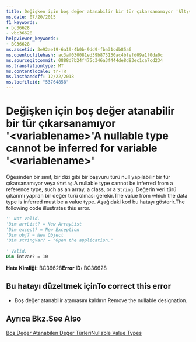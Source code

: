 ```yaml
---
title: Değişken için boş değer atanabilir bir tür çıkarsanamıyor '&lt;variablename&gt;'
ms.date: 07/20/2015
f1_keywords:
- bc36628
- vbc36628
helpviewer_keywords:
- BC36628
ms.assetid: 3e92ae19-6a19-4b0b-9dd9-fba31cdb85a6
ms.openlocfilehash: ac3af030081ed39b873130ac4bfefd09a1f0da0c
ms.sourcegitcommit: 0888d7b24f475c346a3f444de8d83ec1ca7cd234
ms.translationtype: MT
ms.contentlocale: tr-TR
ms.lasthandoff: 12/22/2018
ms.locfileid: "53764858"
---
```

# <a name="a-nullable-type-cannot-be-inferred-for-variable-ltvariablenamegt"></a><span data-ttu-id="d9b79-102">Değişken için boş değer atanabilir bir tür çıkarsanamıyor '&lt;variablename&gt;'</span><span class="sxs-lookup"><span data-stu-id="d9b79-102">A nullable type cannot be inferred for variable '&lt;variablename&gt;'</span></span>
<span data-ttu-id="d9b79-103">Öğesinden bir sınıf, bir dizi gibi bir başvuru türü null yapılabilir bir tür çıkarsanamıyor veya `String`.</span><span class="sxs-lookup"><span data-stu-id="d9b79-103">A nullable type cannot be inferred from a reference type, such as an array, a class, or a `String`.</span></span> <span data-ttu-id="d9b79-104">Değerin veri türü çıkarımı yapılan bir değer türü olması gerekir.</span><span class="sxs-lookup"><span data-stu-id="d9b79-104">The value from which the data type is inferred must be a value type.</span></span> <span data-ttu-id="d9b79-105">Aşağıdaki kod bu hatayı gösterir.</span><span class="sxs-lookup"><span data-stu-id="d9b79-105">The following code illustrates this error.</span></span>  
  
```vb  
'' Not valid.   
'Dim arrList? = New ArrayList  
'Dim except? = New Exception  
'Dim obj? = New Object  
'Dim stringVar? = "Open the application."  
  
' Valid.  
Dim intVar? = 10  
```  
  
 <span data-ttu-id="d9b79-106">**Hata Kimliği:** BC36628</span><span class="sxs-lookup"><span data-stu-id="d9b79-106">**Error ID:** BC36628</span></span>  
  
## <a name="to-correct-this-error"></a><span data-ttu-id="d9b79-107">Bu hatayı düzeltmek için</span><span class="sxs-lookup"><span data-stu-id="d9b79-107">To correct this error</span></span>  
  
-   <span data-ttu-id="d9b79-108">Boş değer atanabilir atamasını kaldırın.</span><span class="sxs-lookup"><span data-stu-id="d9b79-108">Remove the nullable designation.</span></span>  
  
## <a name="see-also"></a><span data-ttu-id="d9b79-109">Ayrıca Bkz.</span><span class="sxs-lookup"><span data-stu-id="d9b79-109">See Also</span></span>  
 [<span data-ttu-id="d9b79-110">Boş Değer Atanabilen Değer Türleri</span><span class="sxs-lookup"><span data-stu-id="d9b79-110">Nullable Value Types</span></span>](../../visual-basic/programming-guide/language-features/data-types/nullable-value-types.md)
